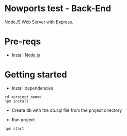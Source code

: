 # Nowports test - Back-End
NodeJS Web Server with Express.

# Pre-reqs
- Install [Node.js](https://nodejs.org/en/)

# Getting started
- Install dependencies

```
cd <project_name>
npm install
```

- Create db with the db.sql file from the project directory

- Run project

```
npm start
```
